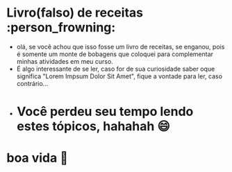 # Livro(falso) de receitas :person_frowning:

- olá, se você achou que isso fosse um livro de receitas, se enganou, pois é somente um monte de bobagens que coloquei para complementar minhas atividades em meu curso.
- É algo interessante de se ler, caso for de sua curiosidade saber oque significa "Lorem Impsum Dolor Sit Amet", fique a vontade para ler, caso contrário...
- # Você perdeu seu tempo lendo estes tópicos, hahahah :smile:

# boa vida :walking:



